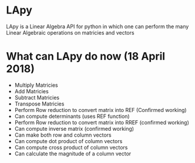 # LApy
LApy is a Linear Algebra API for python in which one can perform the many Linear Algebraic operations on matricies and vectors

# What can LApy do now (18 April 2018)
  - Multiply Matricies
  - Add Matricies
  - Subtract Matricies
  - Transpose Matricies
  - Perform Row reduction to convert matrix into REF (Confirmed working)
  - Can compute determinants (uses REF function)
  - Perform Row reduction to convert matrix into RREF (confirmed working)
  - Can compute inverse matrix (confirmed working)
  - Can make both row and column vectors
  - Can compute dot product of column vectors
  - Can compute cross product of column vectors
  - Can calculate the magnitude of a column vector
